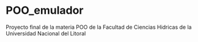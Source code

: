 # POO_emulador
Proyecto final de la materia POO de la Facultad de Ciencias Hidricas de la Universidad Nacional del Litoral
